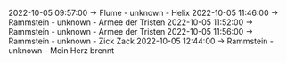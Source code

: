 2022-10-05 09:57:00 -> Flume - unknown - Helix
2022-10-05 11:46:00 -> Rammstein - unknown - Armee der Tristen
2022-10-05 11:52:00 -> Rammstein - unknown - Armee der Tristen
2022-10-05 11:56:00 -> Rammstein - unknown - Zick Zack
2022-10-05 12:44:00 -> Rammstein - unknown - Mein Herz brennt

